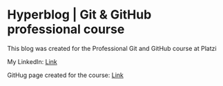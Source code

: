# Hyperblog | Git & GitHub professional course

This blog was created for the Professional Git and GitHub course at Platzi

My LinkedIn: [Link](https://www.linkedin.com/in/webdeveloper-saljure/)

GitHug page created for the course: [Link](https://aljures.github.io/)
